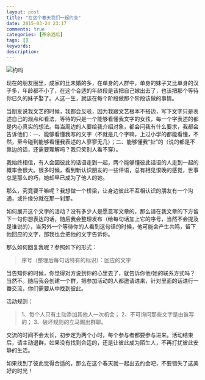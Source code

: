 ```yaml
---
layout: post
title: "在这个春天我们一起约会"
date: 2015-03-24 23:17
comments: true
categories: [茶余酒后]
tags: []
keywords: 
description: 
---
```

![约吗](http://www.bz55.com/uploads/allimg/101102/1P5155935-1.jpg)

现在的朋友圈里，成家的比未婚的多，在单身的人群中，单身的妹子又比单身的汉子多，年龄都不小了，在这个合适的年龄段是该把自己嫁出去了，也该把那个等待你已久的妹子娶了。人这一生，就该在每个阶段做那个阶段该做的事情。

当朋友说我文艺的时候，我都会反驳，因为我跟文艺根本不搭边，写下文字只是表述自己的观点和看法，等待的只是一个能够看懂我文字的女孩，每一个字表述的都是内心真实的想法。每当周边的人要给我介绍对象，都会问我有什么要求，我都会告诉他们：一、能够看懂我写的文字（不就是几个字嘛，上过小学的都能看懂，不然，至今碰到能够看懂我表述的人寥寥无几）；二、能够懂我“扯”的（说的都是不靠边的话，还需要理解吗？我只笑别人看不穿）。

<!--more-->
我始终相信，有人会因彼此的话语走到一起，两个能够懂彼此话语的人走到一起的概率会很大。很多时候，看到新认识朋友的一些评语，总有相见恨晚的感觉，世事总是那么的巧，她却早已成为了他人的她。

那么，究竟要干嘛呢？我想做一个桥梁，让身边彼此不互相认识的朋友有一个沟通，或许缘分就在那一刹那。

如何展开这个文字的活动？没有多少人是愿意写文章的，那么请在我文章的下方留下一句你想表达的话，随后我会整理发布（给每句话加上它的序号，当然不会提及是谁说的），当另外一个等待你的人看到这句话的时候，他可能会产生共鸣，留下他回应的文字，那我也会把他的文字告诉你。

那么如何回复我呢？参照如下的形式：

>序号（整理后每句话特有的标识）：回应的文字

当告知你的时候，你觉得对方说到你的心里去了，就告诉你他/她的联系方式吗？当然不。随后我会创建一个群，把参加活动的人都邀请进来，针对里面的话进行一番交流，你们需要从中找到彼此。

活动规则：

>1、每个人只有主动添加其他人一次机会；
>2、不可询问那些文字是由谁写的；
>3、破坏规则的立马踢出群聊。

交流的时间不会太长，初步定为两个小时，每个参与者都要参与进来。活动结束后，请主动退群，如果没有找到合适的，还是让彼此成为陌生人，不再打扰彼此安静的生活。

如果找到了彼此觉得合适的，那么在这个春天就一起出去约会吧，不要错失了这美好的时光！